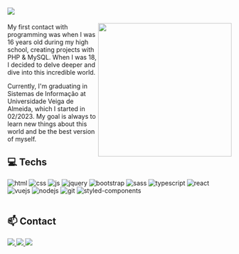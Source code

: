 
<h1>
  <img src="https://readme-typing-svg.herokuapp.com?font=Poppins&weight=500&size=24&duration=3000&pause=3000&color=FFFFFF&center=false&vCenter=true&random=false&width=435&height=25&lines=Hello!+Call+me+Jose+Lima%F0%9F%91%8B" />
</h1>

<img align="right" src="https://github.com/devjoselima/devjoselima/assets/111407140/d6f80463-6b8a-43e8-be12-17160055aae4" width="300px">

My first contact with programming was when I was 16 years old during my high school, creating projects with PHP & MySQL. When I was 18, I decided to delve deeper and dive into this incredible world.

Currently, I'm graduating in Sistemas de Informação at Universidade Veiga de Almeida, which I started in 02/2023. My goal is always to learn new things about this world and be the best version of myself.




<h2 align="left">💻 Techs</h2>

<div style="display: inline_block" >
  <img  alt="html" src="https://img.shields.io/badge/HTML5-E34F26?style=for-the-badge&logo=html5&logoColor=white" />
  <img  alt="css" src="https://img.shields.io/badge/CSS3-1572B6?style=for-the-badge&logo=css3&logoColor=white" />
  <img  alt="js" src="https://img.shields.io/badge/JavaScript-F7DF1E?style=for-the-badge&logo=javascript&logoColor=black" />
  <img  alt="jquery" src="https://img.shields.io/badge/jQuery-0769AD?style=for-the-badge&logo=jquery&logoColor=white" />
  <img  alt="bootstrap" src="https://img.shields.io/badge/Bootstrap-563D7C?style=for-the-badge&logo=bootstrap&logoColor=white" /> 
  <img  alt="sass" src="https://img.shields.io/badge/Sass-CC6699?style=for-the-badge&logo=sass&logoColor=white" /> 
  <img alt="typescript" src="https://img.shields.io/badge/TypeScript-007ACC?style=for-the-badge&logo=typescript&logoColor=white" />
  <img  alt="react" src="https://img.shields.io/badge/React-20232A?style=for-the-badge&logo=react&logoColor=61DAFB" />
  <img alt="vuejs" src="https://img.shields.io/badge/Vue.js-35495E?style=for-the-badge&logo=vue.js&logoColor=4FC08D" />
  <img alt="nodejs" src="https://img.shields.io/badge/Node%20js-339933?style=for-the-badge&logo=nodedotjs&logoColor=white" />
  <img  alt="git" src="https://img.shields.io/badge/Git-F05032?style=for-the-badge&logo=git&logoColor=white" />
  <img  alt="styled-components" src="https://img.shields.io/badge/styled--components-DB7093?style=for-the-badge&logo=styled-components&logoColor=white" /> 
</div>
<br/>

## 📫 Contact

<a href = "mailto:devjoselima04@gmail.com">
  <img src="https://img.shields.io/badge/-Gmail-%23333?style=for-the-badge&logo=gmail&logoColor=white" target="_blank">
</a>

<a href="https://www.linkedin.com/in/jose-limag/" target="_blank">
  <img src="https://img.shields.io/badge/-LinkedIn-%230077B5?style=for-the-badge&logo=linkedin&logoColor=white" target="_blank">
</a>

<a href="https://portfolio-v2-bay-psi.vercel.app" target="_blank">
  <img src="https://img.shields.io/badge/-Portfolio-202024?style=for-the-badge&logo=Color=white" target="_blank">
</a>

